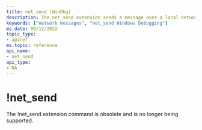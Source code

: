 ```yaml
---
title: net_send (WinDbg)
description: The net_send extension sends a message over a local network.
keywords: ["network messages", "net_send Windows Debugging"]
ms.date: 09/12/2022
topic_type:
- apiref
ms.topic: reference
api_name:
- net_send
api_type:
- NA
---
```


# !net\_send

The !net\_send extension command is obsolete and is no longer being supported. 




